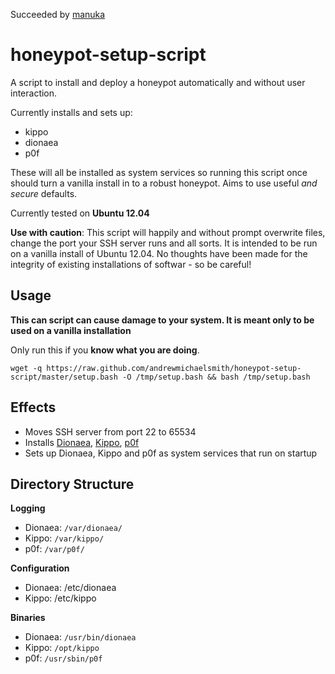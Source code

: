 Succeeded by [manuka](https://github.com/andrewmichaelsmith/manuka)



honeypot-setup-script
=====================

A script to install and deploy a honeypot automatically and without user interaction. 

Currently installs and sets up:

* kippo
* dionaea
* p0f


These will all be installed as system services so running this script once should turn a vanilla install in to a robust honeypot. Aims to use useful _and secure_ defaults. 

Currently tested on **Ubuntu 12.04**

**Use with caution**: This script will happily and without prompt overwrite files, change the port your SSH server runs and all sorts. It is intended to be run on a vanilla install of Ubuntu 12.04. No thoughts have been made for the integrity of existing installations of softwar - so be careful!

Usage
---------------------
**This can script can cause damage to your system. It is meant only to be used on a vanilla installation**

Only run this if you **know what you are doing**.

    wget -q https://raw.github.com/andrewmichaelsmith/honeypot-setup-script/master/setup.bash -O /tmp/setup.bash && bash /tmp/setup.bash

Effects
---------------------

* Moves SSH server from port 22 to 65534
* Installs [Dionaea](http://dionaea.carnivore.it/), [Kippo](https://github.com/desaster/kippo), [p0f](http://lcamtuf.coredump.cx/p0f3/#/)
* Sets up Dionaea, Kippo and p0f as system services that run on startup

Directory Structure
---------------------
**Logging**
* Dionaea: `/var/dionaea/`
* Kippo: `/var/kippo/`
* p0f: `/var/p0f/`

**Configuration**
* Dionaea: /etc/dionaea
* Kippo: /etc/kippo

**Binaries**
* Dionaea: `/usr/bin/dionaea`
* Kippo: `/opt/kippo`
* p0f: `/usr/sbin/p0f`

